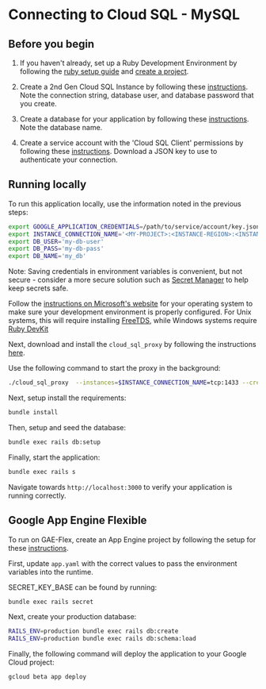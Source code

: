 # Connecting to Cloud SQL - MySQL

## Before you begin

1. If you haven't already, set up a Ruby Development Environment by following the [ruby setup guide](https://cloud.google.com/ruby/docs/setup) and 
[create a project](https://cloud.google.com/resource-manager/docs/creating-managing-projects#creating_a_project).

1. Create a 2nd Gen Cloud SQL Instance by following these 
[instructions](https://cloud.google.com/sql/docs/mysql/create-instance). Note the connection string,
database user, and database password that you create.

1. Create a database for your application by following these 
[instructions](https://cloud.google.com/sql/docs/mysql/create-manage-databases). Note the database
name. 

1. Create a service account with the 'Cloud SQL Client' permissions by following these 
[instructions](https://cloud.google.com/sql/docs/mysql/connect-external-app#4_if_required_by_your_authentication_method_create_a_service_account).
Download a JSON key to use to authenticate your connection. 



## Running locally

To run this application locally, use the information noted in the previous steps:
```bash
export GOOGLE_APPLICATION_CREDENTIALS=/path/to/service/account/key.json
export INSTANCE_CONNECTION_NAME='<MY-PROJECT>:<INSTANCE-REGION>:<INSTANCE-NAME>'
export DB_USER='my-db-user'
export DB_PASS='my-db-pass'
export DB_NAME='my_db'
```
Note: Saving credentials in environment variables is convenient, but not secure - consider a more
secure solution such as [Secret Manager](https://cloud.google.com/secret-manager/docs/overview) to help keep secrets safe.

Follow the [instructions on Microsoft's website](https://docs.microsoft.com/en-us/sql/connect/ruby/step-1-configure-development-environment-for-ruby-development?view=sql-server-ver15) for your operating system to make sure your development environment is properly configured. For Unix systems, this will require installing [FreeTDS](https://www.freetds.org/index.html), while Windows systems require [Ruby DevKit](https://rubyinstaller.org/downloads/)

Next, download and install the `cloud_sql_proxy` by
following the instructions
[here](https://cloud.google.com/sql/docs/mysql/sql-proxy#install).

Use the following command to start the proxy in the
background:
```bash
./cloud_sql_proxy  --instances=$INSTANCE_CONNECTION_NAME=tcp:1433 --credential_file=$GOOGLE_APPLICATION_CREDENTIALS
```

Next, setup install the requirements:
```bash
bundle install
```

Then, setup and seed the database:
```bash
bundle exec rails db:setup 
```

Finally, start the application:
```bash
bundle exec rails s
```

Navigate towards `http://localhost:3000` to verify your application is running correctly.

## Google App Engine Flexible

To run on GAE-Flex, create an App Engine project by following the setup for these 
[instructions](https://cloud.google.com/appengine/docs/flexible/ruby/quickstart).

First, update `app.yaml` with the correct values to pass the environment 
variables into the runtime.

SECRET_KEY_BASE can be found by running:
```bash
bundle exec rails secret
```

Next, create your production database:
```bash
RAILS_ENV=production bundle exec rails db:create
RAILS_ENV=production bundle exec rails db:schema:load
```

Finally, the following command will deploy the application to your Google Cloud project:
```bash
gcloud beta app deploy
```

